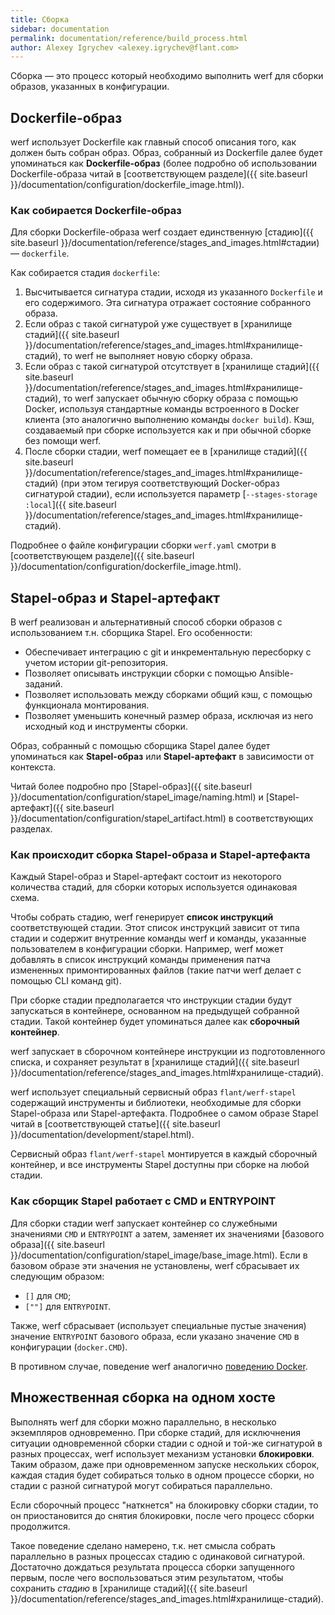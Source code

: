```yaml
---
title: Сборка
sidebar: documentation
permalink: documentation/reference/build_process.html
author: Alexey Igrychev <alexey.igrychev@flant.com>
---
```


Сборка — это процесс который необходимо выполнить werf для сборки образов, указанных в конфигурации.

## Dockerfile-образ

werf использует Dockerfile как главный способ описания того, как должен быть собран образ. Образ, собранный из Dockerfile далее будет упоминаться как **Dockerfile-образ** (более подробно об использовании Dockerfile-образа читай в [соответствующем разделе]({{ site.baseurl }}/documentation/configuration/dockerfile_image.html)).

### Как собирается Dockerfile-образ

Для сборки Dockerfile-образа werf создает единственную [стадию]({{ site.baseurl }}/documentation/reference/stages_and_images.html#стадии) — `dockerfile`.

Как собирается стадия `dockerfile`:

 1. Высчитывается сигнатура стадии, исходя из указанного `Dockerfile` и его содержимого. Эта сигнатура отражает состояние собранного образа.
 2. Если образ с такой сигнатурой уже существует в [хранилище стадий]({{ site.baseurl }}/documentation/reference/stages_and_images.html#хранилище-стадий), то werf не выполняет новую сборку образа.
 3. Если образ с такой сигнатурой отсутствует в [хранилище стадий]({{ site.baseurl }}/documentation/reference/stages_and_images.html#хранилище-стадий), то werf запускает обычную сборку образа с помощью Docker, используя стандартные команды встроенного в Docker клиента (это аналогично выполнению команды `docker build`). Кэш, создаваемый при сборке используется как и при обычной сборке без помощи werf.
 4. После сборки стадии, werf помещает ее в [хранилище стадий]({{ site.baseurl }}/documentation/reference/stages_and_images.html#хранилище-стадий) (при этом тегируя соответствующий Docker-образ сигнатурой стадии), если используется параметр [`--stages-storage :local`]({{ site.baseurl }}/documentation/reference/stages_and_images.html#хранилище-стадий).

Подробнее о файле конфигурации сборки `werf.yaml` смотри в [соответствующем разделе]({{ site.baseurl }}/documentation/configuration/dockerfile_image.html).

## Stapel-образ и Stapel-артефакт

В werf реализован и альтернативный способ сборки образов с использованием т.н. сборщика Stapel. Его особенности:

 * Обеспечивает интеграцию с git и инкрементальную пересборку с учетом истории git-репозитория.
 * Позволяет описывать инструкции сборки с помощью Ansible-заданий.
 * Позволяет использовать между сборками общий кэш, с помощью функционала монтирования.
 * Позволяет уменьшить конечный размер образа, исключая из него исходный код и инструменты сборки.

Образ, собранный с помощью сборщика Stapel далее будет упоминаться как **Stapel-образ** или **Stapel-артефакт** в зависимости от контекста.

Читай более подробно про [Stapel-образ]({{ site.baseurl }}/documentation/configuration/stapel_image/naming.html) и [Stapel-артефакт]({{ site.baseurl }}/documentation/configuration/stapel_artifact.html) в соответствующих разделах.

### Как происходит сборка Stapel-образа и Stapel-артефакта

Каждый Stapel-образ и Stapel-артефакт состоит из некоторого количества стадий, для сборки которых используется одинаковая схема.

Чтобы собрать стадию, werf генерирует **список инструкций** соответствующей стадии. Этот список инструкций зависит от типа стадии и содержит внутренние команды werf и команды, указанные пользователем в конфигурации сборки. Например, werf может добавлять в список инструкций команды применения патча измененных примонтированных файлов (такие патчи werf делает с помощью CLI команд git).

При сборке стадии предполагается что инструкции стадии будут запускаться в контейнере, основанном на предыдущей собранной стадии. Такой контейнер будет упоминаться далее как **сборочный контейнер**.

werf запускает в сборочном контейнере инструкции из подготовленного списка, и сохраняет результат в [хранилище стадий]({{ site.baseurl }}/documentation/reference/stages_and_images.html#хранилище-стадий).

werf использует специальный сервисный образ `flant/werf-stapel` содержащий инструменты и библиотеки, необходимые для сборки Stapel-образа или Stapel-артефакта. Подробнее о самом образе Stapel читай в [соответствующей статье]({{ site.baseurl }}/documentation/development/stapel.html).

Сервисный образ `flant/werf-stapel` монтируется в каждый сборочный контейнер, и все инструменты Stapel доступны при сборке на любой стадии.

### Как сборщик Stapel работает с CMD и ENTRYPOINT

Для сборки стадии werf запускает контейнер со служебными значениями `CMD` и `ENTRYPOINT` а затем, заменяет их значениями [базового образа]({{ site.baseurl }}/documentation/configuration/stapel_image/base_image.html). Если в базовом образе эти значения не установлены, werf сбрасывает их следующим образом:
* `[]` для `CMD`;  
* `[""]` для `ENTRYPOINT`.

Также, werf сбрасывает (использует специальные пустые значения) значение `ENTRYPOINT` базового образа, если указано значение `CMD` в конфигурации (`docker.CMD`).

В противном случае, поведение werf аналогично [поведению Docker](https://docs.docker.com/engine/reference/builder/#understand-how-cmd-and-entrypoint-interact).

## Множественная сборка на одном хосте

Выполнять werf для сборки можно параллельно, в несколько экземпляров одновременно. При сборке стадий, для исключнения ситуации одновременной сборки стадии с одной и той-же сигнатурой в разных процессах, werf использует механизм установки **блокировки**. Таким образом, даже при одновременном запуске нескольких сборок, каждая стадия будет собираться только в одном процессе сборки, но стадии с разной сигнатурой могут собираться параллельно.

Если сборочный процесс "наткнется" на блокировку сборки стадии, то он приостановится до снятия блокировки, после чего процесс сборки продолжится.

Такое поведение сделано намерено, т.к. нет смысла собрать параллельно в разных процессах стадию с одинаковой сигнатурой. Достаточно дождаться результата процесса сборки запущенного первым, после чего воспользоваться этим результатом, чтобы сохранить _стадию_ в [хранилище стадий]({{ site.baseurl }}/documentation/reference/stages_and_images.html#хранилище-стадий).
